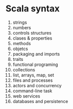 # Scala syntax
1. strings
2. numbers
3. controls structures
4. clases & properties
5. methods
6. objetcs
7. packaging and imports
8. traits
9. functional programing
10. collections
11. list, arrays, map, set
12. files and processes
14. actors and concurrency
15. command-line task
15. web services
16. databases and persistence

